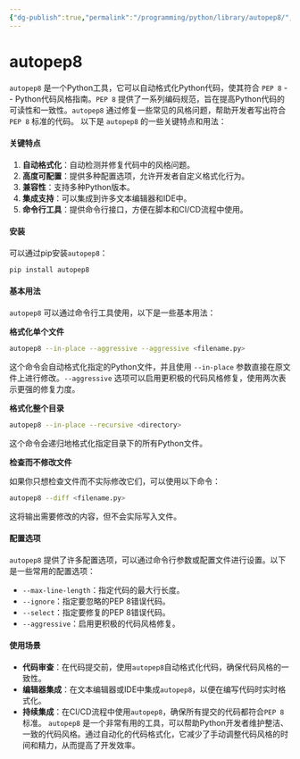 ```yaml
---
{"dg-publish":true,"permalink":"/programming/python/library/autopep8/","contentClasses":".content svg {width: 100%; height: auto;}"}
---
```



# autopep8

`autopep8` 是一个Python工具，它可以自动格式化Python代码，使其符合 `PEP 8` -- Python代码风格指南。`PEP 8` 提供了一系列编码规范，旨在提高Python代码的可读性和一致性。`autopep8` 通过修复一些常见的风格问题，帮助开发者写出符合 `PEP 8` 标准的代码。 以下是 `autopep8` 的一些关键特点和用法：

#### 关键特点

1. **自动格式化**：自动检测并修复代码中的风格问题。
2. **高度可配置**：提供多种配置选项，允许开发者自定义格式化行为。
3. **兼容性**：支持多种Python版本。
4. **集成支持**：可以集成到许多文本编辑器和IDE中。
5. **命令行工具**：提供命令行接口，方便在脚本和CI/CD流程中使用。

#### 安装

可以通过pip安装`autopep8`：

```bash
pip install autopep8
```

#### 基本用法

`autopep8` 可以通过命令行工具使用，以下是一些基本用法：

**格式化单个文件**

```bash
autopep8 --in-place --aggressive --aggressive <filename.py>
```

这个命令会自动格式化指定的Python文件，并且使用 `--in-place` 参数直接在原文件上进行修改。`--aggressive` 选项可以启用更积极的代码风格修复，使用两次表示更强的修复力度。

**格式化整个目录**

```bash
autopep8 --in-place --recursive <directory>
```

这个命令会递归地格式化指定目录下的所有Python文件。

**检查而不修改文件**

如果你只想检查文件而不实际修改它们，可以使用以下命令：

```bash
autopep8 --diff <filename.py>
```

这将输出需要修改的内容，但不会实际写入文件。

#### 配置选项

`autopep8` 提供了许多配置选项，可以通过命令行参数或配置文件进行设置。以下是一些常用的配置选项：

* `--max-line-length`：指定代码的最大行长度。
* `--ignore`：指定要忽略的PEP 8错误代码。
* `--select`：指定要修复的PEP 8错误代码。
* `--aggressive`：启用更积极的代码风格修复。

#### 使用场景

* **代码审查**：在代码提交前，使用`autopep8`自动格式化代码，确保代码风格的一致性。
* **编辑器集成**：在文本编辑器或IDE中集成`autopep8`，以便在编写代码时实时格式化。
* **持续集成**：在CI/CD流程中使用`autopep8`，确保所有提交的代码都符合`PEP 8`标准。 `autopep8` 是一个非常有用的工具，可以帮助Python开发者维护整洁、一致的代码风格。通过自动化的代码格式化，它减少了手动调整代码风格的时间和精力，从而提高了开发效率。
